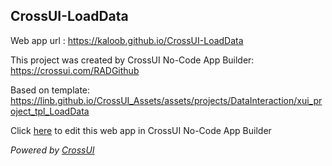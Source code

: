 ## CrossUI-LoadData
Web app url : https://kaloob.github.io/CrossUI-LoadData

This project was created by CrossUI No-Code App Builder: https://crossui.com/RADGithub

Based on template: https://linb.github.io/CrossUI_Assets/assets/projects/DataInteraction/xui_project_tpl_LoadData

Click [here](https://crossui.com/RADGithub/#!from=github&owner=kaloob&repo=CrossUI-LoadData) to edit this web app in CrossUI No-Code App Builder

<i>Powered by [CrossUI](https://crossui.com)</i>
